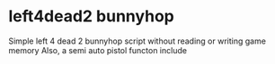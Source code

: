 # left4dead2 bunnyhop
Simple left 4 dead 2 bunnyhop script without reading or writing game memory
Also, a semi auto pistol functon include
